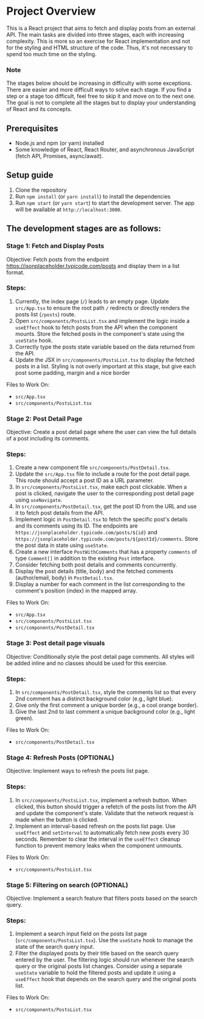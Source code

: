 # Project Overview

This is a React project that aims to fetch and display posts from an external API.
The main tasks are divided into three stages, each with increasing complexity.
This is more so an exercise for React implementation and not for the styling and
HTML structure of the code. Thus, it's not necessary to spend too much time on the styling.

### Note

The stages below should be increasing in difficulty with some exceptions. There are
easier and more difficult ways to solve each stage. If you find a step or a stage too difficult,
feel free to skip it and move on to the next one. The goal is not to complete all the stages but to
display your understanding of React and its concepts.

## Prerequisites

- Node.js and npm (or yarn) installed
- Some knowledge of React, React Router, and asynchronous JavaScript (fetch API, Promises, async/await).

## Setup guide

1. Clone the repository
2. Run `npm install` (or `yarn install`) to install the dependencies
3. Run `npm start` (or `yarn start`) to start the development server. The app will be available at `http://localhost:3000`.

## The development stages are as follows:

### Stage 1: Fetch and Display Posts

Objective: Fetch posts from the endpoint https://jsonplaceholder.typicode.com/posts and display them in a list format.

### Steps:

1. Currently, the index page (`/`) leads to an empty page. Update `src/App.tsx` to ensure the root path `/` redirects or directly renders the posts list (`/posts`) route.
2. Open `src/components/PostsList.tsx` and implement the logic inside a `useEffect` hook to fetch posts from the API when the component mounts. Store the fetched posts in the component's state using the `useState` hook.
3. Correctly type the posts state variable based on the data returned from the API.
4. Update the JSX in `src/components/PostsList.tsx` to display the fetched posts in a list. Styling is not overly important at this stage, but give each post some padding, margin and a nice border

Files to Work On:

- `src/App.tsx`
- `src/components/PostsList.tsx`

### Stage 2: Post Detail Page

Objective: Create a post detail page where the user can view the full details of a post including its comments.

### Steps:

1. Create a new component file `src/components/PostDetail.tsx`.
2. Update the `src/App.tsx` file to include a route for the post detail page. This route should accept a post ID as a URL parameter.
3. In `src/components/PostsList.tsx`, make each post clickable. When a post is clicked, navigate the user to the corresponding post detail page using `useNavigate`.
4. In `src/components/PostDetail.tsx`, get the post ID from the URL and use it to fetch post details from the API.
5. Implement logic in `PostDetail.tsx` to fetch the specific post's details and its comments using its ID. The endpoints are `https://jsonplaceholder.typicode.com/posts/${id}` and `https://jsonplaceholder.typicode.com/posts/${postId}/comments`. Store the post data in state using `useState`.
6. Create a new interface `PostWithComments` that has a property `comments` of type `Comment[]` in addition to the existing `Post` interface.
7. Consider fetching both post details and comments concurrently.
8. Display the post details (title, body) and the fetched comments (author/email, body) in `PostDetail.tsx`.
9. Display a number for each comment in the list corresponding to the comment's position (index) in the mapped array.

Files to Work On:

- `src/App.tsx`
- `src/components/PostsList.tsx`
- `src/components/PostDetail.tsx`

### Stage 3: Post detail page visuals

Objective: Conditionally style the post detail page comments. All styles will be added inline and no classes should be used for this exercise.

### Steps:

1. In `src/components/PostDetail.tsx`, style the comments list so that every 2nd comment has a distinct background color (e.g., light blue).
2. Give only the first comment a unique border (e.g., a cool orange border).
3. Give the last 2nd to last comment a unique background color (e.g., light green).

Files to Work On:

- `src/components/PostDetail.tsx`

### Stage 4: Refresh Posts (OPTIONAL)

Objective: Implement ways to refresh the posts list page.

### Steps:

1. In `src/components/PostsList.tsx`, implement a refresh button. When clicked, this button should trigger a refetch of the posts list from the API and update the component's state. Validate that the network request is made when the button is clicked.
2. Implement an interval-based refresh on the posts list page. Use `useEffect` and `setInterval` to automatically fetch new posts every 30 seconds. Remember to clear the interval in the `useEffect` cleanup function to prevent memory leaks when the component unmounts.

Files to Work On:

- `src/components/PostsList.tsx`

### Stage 5: Filtering on search (OPTIONAL)

Objective: Implement a search feature that filters posts based on the search query.

### Steps:

1. Implement a search input field on the posts list page (`src/components/PostsList.tsx`). Use the `useState` hook to manage the state of the search query input.
2. Filter the displayed posts by their title based on the search query entered by the user. The filtering logic should run whenever the search query or the original posts list changes. Consider using a separate `useState` variable to hold the filtered posts and update it using a `useEffect` hook that depends on the search query and the original posts list.

Files to Work On:

- `src/components/PostsList.tsx`
